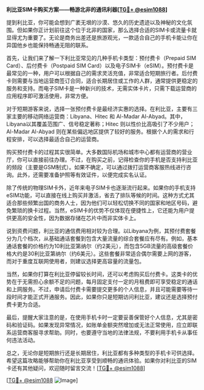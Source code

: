 **利比亚SIM卡购买方案——畅游北非的通讯利器[[TG💪+ @esim1088](https://t.me/s/esim1088)]**

提到利比亚，你可能会想到广袤无垠的沙漠、悠久的历史遗迹以及神秘的文化氛围。但如果你正计划前往这个位于北非的国家，那么选择合适的SIM卡或流量卡就显得尤为重要了。无论是商务出差还是旅游观光，一款适合自己的手机卡能让你在异国他乡也能保持畅通无阻的联系。

首先，让我们来了解一下利比亚常见的几种手机卡类型：预付费卡（Prepaid SIM Card）、后付费卡（Postpaid SIM Card）以及电子SIM卡（eSIM）。预付费卡是最常见的一种，用户可以根据自己的需求灵活充值，非常适合短期旅行者。后付费卡则需要与当地运营商签订合同，适合长期居住或工作的人群，通常提供更稳定的服务和支持。而电子SIM卡是一种新兴的技术，无需实体卡片，只需下载运营商的应用程序即可激活使用，非常方便。

对于短期游客来说，选择一张预付费卡是最经济实惠的选择。在利比亚，主要有三家主要的移动网络运营商：Libyana、Hitec 和 Al-Madar Al-Abyad。其中，Libyana以其覆盖范围广、信号稳定著称；Hitec 则以性价比高吸引了不少用户；Al-Madar Al-Abyad 则在某些偏远地区提供了较好的服务。根据个人的需求和行程安排，可以选择最适合自己的运营商。

购买预付费卡的过程其实很简单。大多数国际机场和城市中心都有运营商的营业厅，你可以直接前往办理。不过，在购买之前，记得检查你的手机是否支持利比亚的频段（主要是GSM制式）。如果不确定，可以通过拨打运营商客服热线进行咨询。此外，还需要准备护照等有效证件，以便完成实名认证。

除了传统的物理SIM卡外，近年来电子SIM卡也逐渐流行起来。如果你的手机支持eSIM功能，可以直接在线上购买并激活，省去了排队等候的时间。这种方式尤其适合那些频繁出国的商务人士，因为他们可以轻松切换不同的国家和地区号码，避免繁琐的换卡过程。当然，eSIM卡的优势不仅体现在便捷性上，它还能为用户提供更高的安全性，因为数据存储在芯片中而非实体卡上。

说到资费问题，利比亚的通信费用相对较为合理。以Libyana为例，其预付费套餐分为几个档次，从基础通话套餐到包含大量流量的综合套餐应有尽有。例如，基本通话套餐的价格约为10利比亚第纳尔（约2美元），而包含5GB流量的高级套餐价格大约是30利比亚第纳尔（约6美元）。这些套餐非常适合偶尔需要上网的游客，而对于重度互联网使用者，则建议选择更高容量的流量包。

当然，如果你打算在利比亚停留较长时间，还可以考虑购买后付费卡。这类卡的优势在于无需担心余额不足的问题，每月固定支付一定的月租费即可享受稳定的通话和上网服务。不过，申请后付费卡需要提交更多的个人信息，并且可能需要等待一段时间才能正式开通服务。因此，如果你只是短期访问利比亚，建议还是选择预付费卡更为合适。

最后，提醒大家注意的是，在使用手机卡时一定要妥善保管好个人信息，尤其是密码和验证码。如果发现异常情况，如账单金额突然增加或无法正常使用，应立即联系运营商客服寻求帮助。同时，也要遵守当地的法律法规，不要利用手机卡从事任何违法活动。

总之，无论你是短期旅行还是长期居住，利比亚都有多种类型的手机卡可供选择。希望这篇攻略能够帮助你在利比亚享受到顺畅的通讯体验。如果你对利比亚的SIM卡还有其他疑问，欢迎随时留言交流！[[TG💪+ @esim1088](https://t.me/s/esim1088)]

[[TG💪+ @esim1088](https://t.me/s/esim1088) ![Image](https://i.postimg.cc/4NQfJmqS/Snipaste-2025-05-13-00-14-12.png)]
